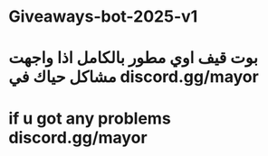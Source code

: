 # Giveaways-bot-2025-v1
# بوت قيف اوي مطور بالكامل اذا واجهت مشاكل حياك في discord.gg/mayor
# if u got any problems discord.gg/mayor
